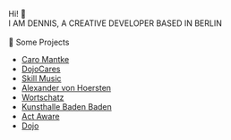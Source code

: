 Hi! 👋 
<br>
I AM DENNIS, A CREATIVE DEVELOPER BASED IN BERLIN
<br>
<br>
🌱 Some Projects
<ul> 
 <li><a href="https://www.caromantke.de/" target="_blank" rel="noopener noreferrer">Caro Mantke</a></li>
 <li><a href="https://dojocares.de/" target="_blank" rel="noopener noreferrer">DojoCares</a></li>
 <li><a href="https://skill-music.de/" target="_blank" rel="noopener noreferrer">Skill Music</a></li>
 <li><a href="https://alexandervonhoersten.de/" target="_blank" rel="noopener noreferrer">Alexander von Hoersten</a></li>
 <li><a href="https://wortschatz-translation.de/" target="_blank" rel="noopener noreferrer">Wortschatz</a></li>
   <li><a href="https://kunsthalle-baden-baden.de/" target="_blank" rel="noopener noreferrer">Kunsthalle Baden Baden</a></li>
  <li><a href="https://act-aware.net/" target="_blank" rel="noopener noreferrer">Act Aware</a></li>
 <li><a href="https://www.dojo-berlin.de" target="_blank" rel="noopener noreferrer">Dojo</a></li>
</ul>

<!---
denniszyche/denniszyche is a ✨ special ✨ repository because its `README.md` (this file) appears on your GitHub profile.
You can click the Preview link to take a look at your changes.
--->
